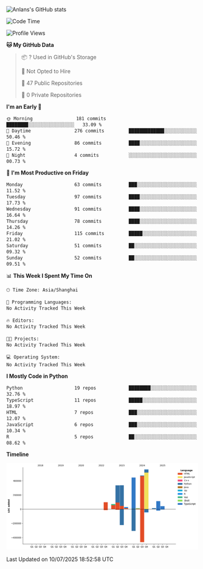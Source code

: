 <!-- ![Anlans's GitHub stats](https://github-readme-stats.vercel.app/api?username=Anlans) -->
![Anlans's GitHub stats](https://github-readme-stats.vercel.app/api?username=Anlans&rank_icon=github)

<!--START_SECTION:waka-->
![Code Time](http://img.shields.io/badge/Code%20Time-0%20secs-blue)

![Profile Views](http://img.shields.io/badge/Profile%20Views-0-blue)

**🐱 My GitHub Data** 

> 📦 ? Used in GitHub's Storage 
 > 
> 🚫 Not Opted to Hire
 > 
> 📜 47 Public Repositories 
 > 
> 🔑 0 Private Repositories 
 > 
**I'm an Early 🐤** 

```text
🌞 Morning                181 commits         ████████░░░░░░░░░░░░░░░░░   33.09 % 
🌆 Daytime                276 commits         █████████████░░░░░░░░░░░░   50.46 % 
🌃 Evening                86 commits          ████░░░░░░░░░░░░░░░░░░░░░   15.72 % 
🌙 Night                  4 commits           ░░░░░░░░░░░░░░░░░░░░░░░░░   00.73 % 
```
📅 **I'm Most Productive on Friday** 

```text
Monday                   63 commits          ███░░░░░░░░░░░░░░░░░░░░░░   11.52 % 
Tuesday                  97 commits          ████░░░░░░░░░░░░░░░░░░░░░   17.73 % 
Wednesday                91 commits          ████░░░░░░░░░░░░░░░░░░░░░   16.64 % 
Thursday                 78 commits          ████░░░░░░░░░░░░░░░░░░░░░   14.26 % 
Friday                   115 commits         █████░░░░░░░░░░░░░░░░░░░░   21.02 % 
Saturday                 51 commits          ██░░░░░░░░░░░░░░░░░░░░░░░   09.32 % 
Sunday                   52 commits          ██░░░░░░░░░░░░░░░░░░░░░░░   09.51 % 
```


📊 **This Week I Spent My Time On** 

```text
🕑︎ Time Zone: Asia/Shanghai

💬 Programming Languages: 
No Activity Tracked This Week

🔥 Editors: 
No Activity Tracked This Week

🐱‍💻 Projects: 
No Activity Tracked This Week

💻 Operating System: 
No Activity Tracked This Week
```

**I Mostly Code in Python** 

```text
Python                   19 repos            ████████░░░░░░░░░░░░░░░░░   32.76 % 
TypeScript               11 repos            █████░░░░░░░░░░░░░░░░░░░░   18.97 % 
HTML                     7 repos             ███░░░░░░░░░░░░░░░░░░░░░░   12.07 % 
JavaScript               6 repos             ███░░░░░░░░░░░░░░░░░░░░░░   10.34 % 
R                        5 repos             ██░░░░░░░░░░░░░░░░░░░░░░░   08.62 % 
```



**Timeline**

![Lines of Code chart](https://raw.githubusercontent.com/Anlans/Anlans/main/assets/bar_graph.png)


 Last Updated on 10/07/2025 18:52:58 UTC
<!--END_SECTION:waka-->
